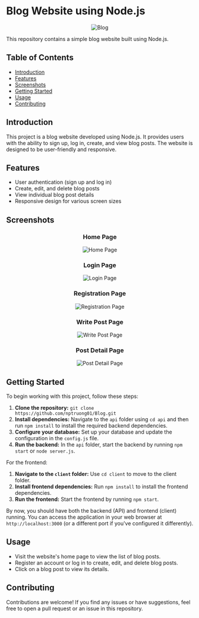 # Blog Website using Node.js

<div align="center">
  <img src="https://github.com/nptruong01/Blog/assets/113322089/3c4e1fee-d992-4eac-acb9-81426a218345" alt="Blog">
</div>

This repository contains a simple blog website built using Node.js.

## Table of Contents

- [Introduction](#introduction)
- [Features](#features)
- [Screenshots](#screenshots)
- [Getting Started](#getting-started)
- [Usage](#usage)
- [Contributing](#contributing)

## Introduction

This project is a blog website developed using Node.js. It provides users with the ability to sign up, log in, create, and view blog posts. The website is designed to be user-friendly and responsive.

## Features

- User authentication (sign up and log in)
- Create, edit, and delete blog posts
- View individual blog post details
- Responsive design for various screen sizes

## Screenshots

<div align="center">

### Home Page
![Home Page](https://github.com/nptruong01/Blog/assets/113322089/3c4e1fee-d992-4eac-acb9-81426a218345)

### Login Page
![Login Page](https://github.com/nptruong01/Blog/assets/113322089/450be08f-e814-4512-b82d-07606c79fb79)

### Registration Page
![Registration Page](https://github.com/nptruong01/Blog/assets/113322089/0ce6e3b9-5aa6-4266-93a2-d975c4ed5ed3)

### Write Post Page
![Write Post Page](https://github.com/nptruong01/Blog/assets/113322089/4bfc6929-3b85-4a00-bf8c-3bcf28f0eb20)

### Post Detail Page
![Post Detail Page](https://github.com/nptruong01/Blog/assets/113322089/4f391440-8b73-4621-8e68-7daec9c6ce8b)

</div>

## Getting Started

To begin working with this project, follow these steps:

1. **Clone the repository:** `git clone https://github.com/nptruong01/Blog.git`
2. **Install dependencies:** Navigate to the `api` folder using `cd api` and then run `npm install` to install the required backend dependencies.
3. **Configure your database:** Set up your database and update the configuration in the `config.js` file.
4. **Run the backend:** In the `api` folder, start the backend by running `npm start` or `node server.js`.

For the frontend:

1. **Navigate to the `client` folder:** Use `cd client` to move to the client folder.
2. **Install frontend dependencies:** Run `npm install` to install the frontend dependencies.
3. **Run the frontend:** Start the frontend by running `npm start`.

By now, you should have both the backend (API) and frontend (client) running. You can access the application in your web browser at `http://localhost:3000` (or a different port if you've configured it differently).

## Usage

- Visit the website's home page to view the list of blog posts.
- Register an account or log in to create, edit, and delete blog posts.
- Click on a blog post to view its details.

## Contributing

Contributions are welcome! If you find any issues or have suggestions, feel free to open a pull request or an issue in this repository.
